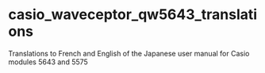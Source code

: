 # casio_waveceptor_qw5643_translations
Translations to French and English of the Japanese user manual for Casio modules 5643 and 5575
